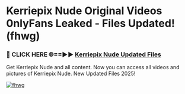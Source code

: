 # Kerriepix Nude Original Videos 0nlyFans Leaked - Files Updated! (fhwg)

<h3>🔴 CLICK HERE 🌐==►► <a href="https://tinyurl.com/4mcuefdz" rel="nofollow">Kerriepix Nude Updated Files</a></h3>

Get Kerriepix Nude and all content. Now you can access all videos and pictures of Kerriepix Nude. New Updated Files 2025!

[![fhwg](https://i.imgur.com/StAQSOY.gif)](https://tinyurl.com/4mcuefdz)
